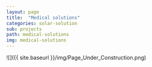 ```yaml
---
layout: page
title:  "Medical solutions"
categories: solar-solution
sub: projects
path: medical-solutions
img: medical-solutions
---
```


![]({{ site.baseurl }}/img/Page_Under_Construction.png)